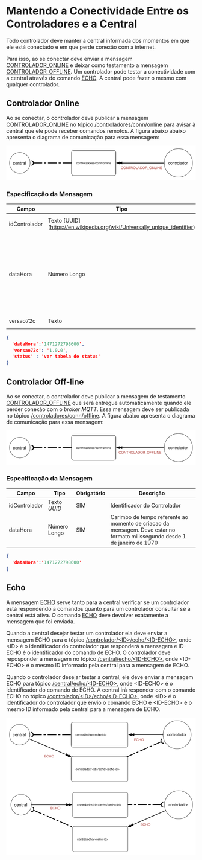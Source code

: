 # Mantendo a Conectividade Entre os Controladores e a Central
Todo controlador deve manter a central informada dos momentos em que ele está conectado e em que perde conexão com a internet.


Para isso, ao se conectar deve enviar a mensagem [CONTROLADOR_ONLINE](#CONTROLADOR_ONLINE) e deixar como testamento a mensagem [CONTROLADOR_OFFLINE](#CONTROLADOR_OFFLINE).
Um controlador pode testar a conectividade com a central através do comando [ECHO](#ECHO). A central pode fazer o mesmo com qualquer
controlador.

## Controlador Online
Ao se conectar, o controlador deve publicar a mensagem [CONTROLADOR_ONLINE](#CONTROLADOR_ONLINE) no tópico [/controladores/conn/online](comunicao/topicos#controladores_conn_online) para avisar à central 
que ele pode receber comandos remotos. A figura abaixo abaixo apresenta o diagrama de comunicação para essa mensagem:

![CONTROLADOR_ONLINE](../../img/CONTROLADOR_ONLINE.PNG)

### Especificação da Mensagem
| Campo| Tipo | Obrigatório| Descrição |
| ------------ | -------------|-----| ------------ |
| idControlador | Texto [UUID] (https://en.wikipedia.org/wiki/Universally_unique_identifier)|SIM | Identificador do Controlador |
| dataHora | Número Longo | SIM|  Carimbo de tempo referente ao momento de criação da mensagem. Deve estar no formato milisegundo desde 1 de janeiro de 1970|
| versao72c | Texto | SIM|  Versão do 72c|

```JSON
{
  'dataHora':'1471272798600',
  'versao72c': '1.0.0',
  'status' : 'ver tabela de status'
}
```



## Controlador Off-line
Ao se conectar, o controlador deve publicar a mensagem de testamento [CONTROLADOR_OFFLINE](#CONTROLADOR_OFFLINE) que será entregue automaticamente quando ele perder conexão com o _broker MQTT_. Essa mensagem deve ser publicada no tópico [/controladores/conn/offline](comunicao/topicos#controladores_conn_offline). A figura abaixo apresenta o diagrama de comunicação para essa mensagem:

![CONTROLADOR_ONLINE](../../img/CONTROLADOR_OFFLINE.PNG)

### Especificação da Mensagem
| Campo| Tipo | Obrigatório| Descrição |
| ------------ | ------------- |-----| ------------ |
| idControlador | Texto _UUID_|SIM | Identificador do Controlador |
| dataHora | Número Longo | SIM|  Carimbo de tempo referente ao momento de criacao da mensagem. Deve estar no formato milissegundo desde 1 de janeiro de 1970|

```JSON
{
  'dataHora':'1471272798600'
}
```

## Echo
A mensagem [ECHO](#ECHO) serve tanto para a central verificar se um controlador está respondendo a comandos quanto para um controlador consultar se a central está ativa. O comando [ECHO](#ECHO) deve devolver exatamente a mensagem que foi enviada. 

Quando a central desejar testar um controlador ela deve enviar a mensagem ECHO para o tópico [/controlador/\<ID\>/echo/\<ID-ECHO\>](comunicao/topicos#controlador_echo), onde \<ID\> é o identificador do controlador que responderá a mensagem e ID-ECHO é o identificador do comando de ECHO. O controlador deve reposponder a mensagem no tópico [/central/echo/\<ID-ECHO\>](comunicao/topicos#central_echo), onde \<ID-ECHO\> é o mesmo ID informado pela central para a mensagem de ECHO.

Quando o controlador desejar testar a central, ele deve enviar a mensagem ECHO para tópico [/central/echo/\<ID-ECHO\>](comunicao/topicos#central_echo), onde \<ID-ECHO\> é o identificador do comando de ECHO. A central irá responder com o comando ECHO no tópico [/controlador/\<ID\>/echo/\<ID-ECHO\>](comunicao/topicos#controlador_echo), onde \<ID\> é o identificador do controlador que envio o comando ECHO e \<ID-ECHO\> é o mesmo ID informado pela central para a mensagem de ECHO.
  

![CONTROLADOR_ONLINE](../../img/ECHO.png)

